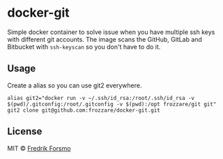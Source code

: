# docker-git

Simple docker container to solve issue when you have multiple ssh keys with different git accounts. The image scans the GitHub, GitLab and Bitbucket with `ssh-keyscan` so you don't have to do it.

## Usage

Create a alias so you can use git2 everywhere. 

```
alias git2="docker run -v ~/.ssh/id_rsa:/root/.ssh/id_rsa -v $(pwd)/.gitconfig:/root/.gitconfig -v $(pwd):/opt frozzare/git git"
git2 clone git@github.com:frozzare/docker-git.git
```

## License

MIT © [Fredrik Forsmo](https://github.com/frozzare)
